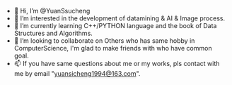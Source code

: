 - 👋 Hi, I’m @YuanSsucheng
- 👀 I’m interested in the development of datamining & AI & Image process.
- 🌱 I’m currently learning C++/PYTHON language and the book of Data Structures and Algorithms.
- 💞️ I’m looking to collaborate on Others who has same hobby in ComputerScience, I'm glad to make friends with who have common goal.
- 📫 If you have same questions about me or my works, pls contact with me by email "yuansicheng1994@163.com".

<!---
YuanSsucheng/YuanSsucheng is a ✨ special ✨ repository because its `README.md` (this file) appears on your GitHub profile.
You can click the Preview link to take a look at your changes.
--->
